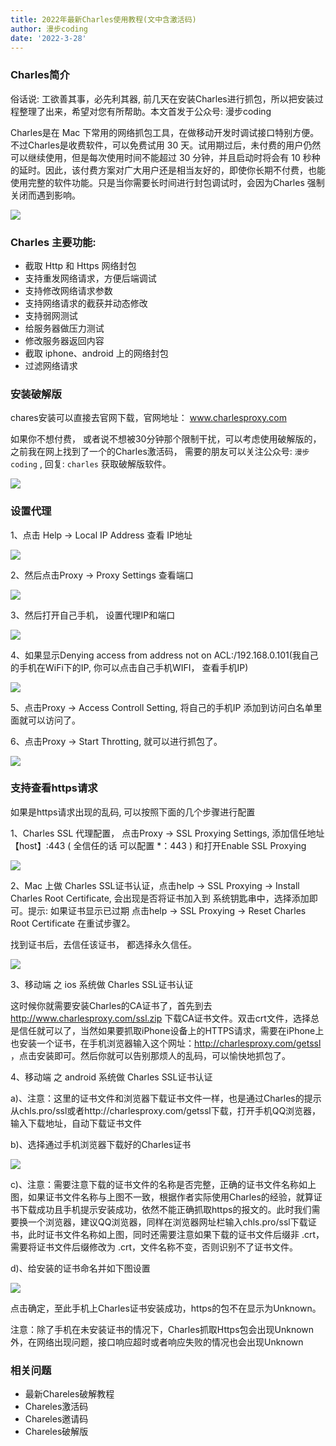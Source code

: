 ```yaml
---
title: 2022年最新Charles使用教程(文中含激活码)
author: 漫步coding
date: '2022-3-28'
---
```


### Charles简介

俗话说: 工欲善其事，必先利其器, 前几天在安装Charles进行抓包，所以把安装过程整理了出来，希望对您有所帮助。本文首发于公众号: 漫步coding

Charles是在 Mac 下常用的网络抓包工具，在做移动开发时调试接口特别方便。不过Charles是收费软件，可以免费试用 30 天。试用期过后，未付费的用户仍然可以继续使用，但是每次使用时间不能超过 30 分钟，并且启动时将会有 10 秒种的延时。因此，该付费方案对广大用户还是相当友好的，即使你长期不付费，也能使用完整的软件功能。只是当你需要长时间进行封包调试时，会因为Charles 强制关闭而遇到影响。

![](https://images.xiaozhuanlan.com/uploads/photo/2022/59405308-7da1-4ce1-be37-5094e93aad57.png)

### Charles 主要功能:

- 截取 Http 和 Https 网络封包
- 支持重发网络请求，方便后端调试
- 支持修改网络请求参数
- 支持网络请求的截获并动态修改
- 支持弱网测试
- 给服务器做压力测试
- 修改服务器返回内容
- 截取 iphone、android 上的网络封包
- 过滤网络请求

### 安装破解版

chares安装可以直接去官网下载，官网地址： www.charlesproxy.com

如果你不想付费， 或者说不想被30分钟那个限制干扰，可以考虑使用破解版的，之前我在网上找到了一个的Charles激活码， 需要的朋友可以关注公众号: `漫步coding` , 回复: `charles` 获取破解版软件。

![](https://images.xiaozhuanlan.com/uploads/photo/2022/5cb0c91e-fd83-4a04-8df6-65fb602b3834.png)

### 设置代理

1、点击 Help -> Local IP Address 查看 IP地址

![](https://images.xiaozhuanlan.com/uploads/photo/2022/c1ff7f71-bc2a-4100-a6dd-6704f3775e48.png)

2、然后点击Proxy -> Proxy Settings 查看端口

![](https://images.xiaozhuanlan.com/uploads/photo/2022/ef966bb2-7a77-4b71-a06d-e76b49e34c0a.png)

3、然后打开自己手机， 设置代理IP和端口

![](https://images.xiaozhuanlan.com/uploads/photo/2022/c3211c10-01f6-434e-91cc-10ef125ba2ff.png)

4、如果显示Denying access from address not on ACL:/192.168.0.101(我自己的手机在WiFi下的IP, 你可以点击自己手机WIFI， 查看手机IP)

![](https://images.xiaozhuanlan.com/uploads/photo/2022/cda22f24-c3ef-43b8-957e-fb81af4012fa.png)

5、点击Proxy -> Access Controll Setting, 将自己的手机IP 添加到访问白名单里面就可以访问了。

6、点击Proxy -> Start Throtting, 就可以进行抓包了。

![](https://images.xiaozhuanlan.com/uploads/photo/2022/c6adbdf2-8e08-4fd0-94f6-9877dee2e8ed.png)

### 支持查看https请求

如果是https请求出现的乱码, 可以按照下面的几个步骤进行配置

1、Charles SSL 代理配置， 点击Proxy -> SSL Proxying Settings, 添加信任地址 【host】:443 ( 全信任的话 可以配置 *：443 ) 和打开Enable SSL Proxying

![](https://images.xiaozhuanlan.com/uploads/photo/2022/83ffa9bb-46ac-4690-8c54-fb43438924ec.png)

2、Mac 上做 Charles SSL证书认证，点击help -> SSL Proxying -> Install Charles Root Certificate, 会出现是否将证书加入到 系统钥匙串中，选择添加即可。提示: 如果证书显示已过期 点击help -> SSL Proxying -> Reset Charles Root Certificate 在重试步骤2。

找到证书后，去信任该证书， 都选择永久信任。

![](https://images.xiaozhuanlan.com/uploads/photo/2022/fcc879ba-eb5a-494a-a79e-76f93ec7a525.png)

3、移动端 之 ios 系统做 Charles SSL证书认证

这时候你就需要安装Charles的CA证书了，首先到去 http://www.charlesproxy.com/ssl.zip 下载CA证书文件。双击crt文件，选择总是信任就可以了，当然如果要抓取iPhone设备上的HTTPS请求，需要在iPhone上也安装一个证书，在手机浏览器输入这个网址：http://charlesproxy.com/getssl ，点击安装即可。然后你就可以告别那烦人的乱码，可以愉快地抓包了。

4、移动端 之 android 系统做 Charles SSL证书认证

a)、注意：这里的证书文件和浏览器下载证书文件一样，也是通过Charles的提示从chls.pro/ssl或者http://charlesproxy.com/getssl下载，打开手机QQ浏览器，输入下载地址，自动下载证书文件

b)、选择通过手机浏览器下载好的Charles证书

![](https://images.xiaozhuanlan.com/uploads/photo/2022/f1123e74-108a-4213-8bbc-310c6c6ea6d7.png)

c)、注意：需要注意下载的证书文件的名称是否完整，正确的证书文件名称如上图，如果证书文件名称与上图不一致，根据作者实际使用Charles的经验，就算证书下载成功且手机提示安装成功，依然不能正确抓取https的报文的。此时我们需要换一个浏览器，建议QQ浏览器，同样在浏览器网址栏输入chls.pro/ssl下载证书，此时证书文件名称如上图，同时还需要注意如果下载的证书文件后缀非 .crt，需要将证书文件后缀修改为 .crt，文件名称不变，否则识别不了证书文件。

d)、给安装的证书命名并如下图设置

![](https://images.xiaozhuanlan.com/uploads/photo/2022/263c8e52-03d1-4215-93c1-6e63bf080643.png)

点击确定，至此手机上Charles证书安装成功，https的包不在显示为Unknown。

注意：除了手机在未安装证书的情况下，Charles抓取Https包会出现Unknown外，在网络出现问题，接口响应超时或者响应失败的情况也会出现Unknown


### 相关问题

- 最新Chareles破解教程
- Chareles激活码
- Chareles邀请码
- Chareles破解版
